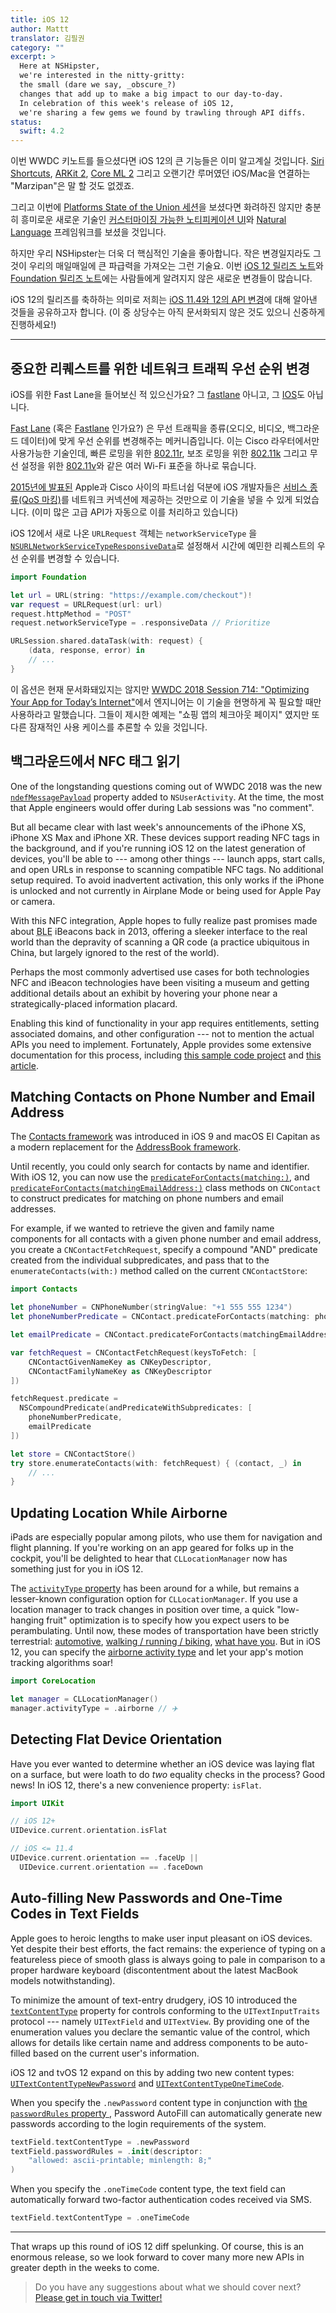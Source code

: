 ```yaml
---
title: iOS 12
author: Mattt
translator: 김필권
category: ""
excerpt: >
  Here at NSHipster,
  we're interested in the nitty-gritty:
  the small (dare we say, _obscure_?)
  changes that add up to make a big impact to our day-to-day.
  In celebration of this week's release of iOS 12,
  we're sharing a few gems we found by trawling through API diffs.
status:
  swift: 4.2
---
```


이번 WWDC 키노트를 들으셨다면 iOS 12의 큰 기능들은 이미 알고계실 것입니다. [Siri Shortcuts](https://developer.apple.com/documentation/sirikit#2979425), [ARKit 2](https://developer.apple.com/arkit/), [Core ML 2](https://developer.apple.com/machine-learning/) 그리고 오랜기간 루머였던 iOS/Mac을 연결하는 "Marzipan"은 말 할 것도 없겠죠.

그리고 이번에 [Platforms State of the Union 세션](https://developer.apple.com/videos/play/wwdc2018/102/)을 보셨다면 화려하진 않지만 충분히 흥미로운 새로운 기술인 [커스터마이징 가능한 노티피케이션 UI](https://developer.apple.com/documentation/usernotificationsui/)와 [Natural Language](https://developer.apple.com/documentation/naturallanguage) 프레임워크를 보셨을 것입니다.

하지만 우리 NSHipster는 더욱 더 핵심적인 기술을 좋아합니다. 작은 변경일지라도 그것이 우리의 매일매일에 큰 파급력을 가져오는 그런 기술요.
이번 [iOS 12 릴리즈 노트](https://developer.apple.com/documentation/ios_release_notes/ios_12_release_notes)와 [Foundation 릴리즈 노트](https://developer.apple.com/documentation/ios_release_notes/ios_12_release_notes/foundation_release_notes)에는 사람들에게 알려지지 않은 새로운 변경들이 많습니다.

iOS 12의 릴리즈를 축하하는 의미로 저희는 [iOS 11.4와 12의 API 변경](http://codeworkshop.net/objc-diff/sdkdiffs/ios/12.0/)에 대해 알아낸 것들을 공유하고자 합니다.
(이 중 상당수는 아직 문서화되지 않은 것도 있으니 신중하게 진행하세요!)

---

## 중요한 리퀘스트를 위한 네트워크 트래픽 우선 순위 변경

iOS를 위한 Fast Lane을 들어보신 적 있으신가요?
그 [fastlane](https://fastlane.tools) 아니고, 그 [IOS](https://www.cisco.com/c/en/us/products/ios-nx-os-software/ios-technologies/index.html)도 아닙니다.

[Fast Lane](https://developer.cisco.com/site/fast-lane/) (혹은 [Fastlane](https://www.cisco.com/c/dam/en/us/td/docs/wireless/controller/technotes/8-3/Optimizing_WiFi_Connectivity_and_Prioritizing_Business_Apps.pdf) 인가요?) 은 무선 트래픽을 종류(오디오, 비디오, 백그라운드 데이터)에 맞게 우선 순위를 변경해주는 메커니즘입니다.
이는 Cisco 라우터에서만 사용가능한 기술인데, 빠른 로밍을 위한 [802.11r](https://en.wikipedia.org/wiki/IEEE_802.11r-2008), 보조 로밍을 위한 [802.11k](https://en.wikipedia.org/wiki/IEEE_802.11k-2008) 그리고 무선 설정을 위한 [802.11v](https://en.wikipedia.org/wiki/IEEE_802.11v)와 같은 여러 Wi-Fi 표준을 하나로 묶습니다.

[2015년에 발표된](https://newsroom.cisco.com/press-release-content?type=webcontent&articleId=1715414) Apple과 Cisco 사이의 파트너쉽 덕분에 iOS 개발자들은 [서비스 종류(QoS 마킹)](https://developer.cisco.com/site/fast-lane/)를 네트워크 커넥션에 제공하는 것만으로 이 기술을 넣을 수 있게 되었습니다. (이미 많은 고급 API가 자동으로 이를 처리하고 있습니다)

iOS 12에서 새로 나온 `URLRequest` 객체는 `networkServiceType` 을 [`NSURLNetworkServiceTypeResponsiveData`](https://developer.apple.com/documentation/foundation/nsurlrequestnetworkservicetype/nsurlnetworkservicetyperesponsivedata?language=objc)로 설정해서 시간에 예민한 리퀘스트의 우선 순위를 변경할 수 있습니다.

```swift
import Foundation

let url = URL(string: "https://example.com/checkout")!
var request = URLRequest(url: url)
request.httpMethod = "POST"
request.networkServiceType = .responsiveData // Prioritize

URLSession.shared.dataTask(with: request) {
    (data, response, error) in
    // ...
}
```

이 옵션은 현재 문서화돼있지는 않지만 [WWDC 2018 Session 714: "Optimizing Your App for Today’s Internet"](https://developer.apple.com/videos/play/wwdc2018/714/)에서 엔지니어는 이 기술을 현명하게 꼭 필요할 때만 사용하라고 말했습니다. 그들이 제시한 예제는 "쇼핑 앱의 체크아웃 페이지" 였지만 또 다른 잠재적인 사용 케이스를 추론할 수 있을 것입니다.

## 백그라운드에서 NFC 태그 읽기


One of the longstanding questions coming out of WWDC 2018 was the new [`ndefMessagePayload`](https://developer.apple.com/documentation/foundation/nsuseractivity/2968463-ndefmessagepayload) property added to `NSUserActivity`.
At the time, the most that Apple engineers would offer during Lab sessions was "no comment".


But all became clear with last week's announcements of the iPhone XS, iPhone XS Max and iPhone XR.
These devices support reading NFC tags in the background, and if you're running iOS 12 on the latest generation of devices, you'll be able to ---
among other things --- launch apps, start calls, and open URLs in response to scanning compatible NFC tags.
No additional setup required.
To avoid inadvertent activation, this only works if the iPhone is unlocked and not currently in Airplane Mode or being used for Apple Pay or camera.


With this NFC integration, Apple hopes to fully realize past promises made about <abbr title="Bluetooth Low Energy">BLE</abbr> iBeacons back in 2013, offering a sleeker interface to the real world than the depravity of scanning a QR code (a practice ubiquitous in China, but largely ignored to the rest of the world).


Perhaps the most commonly advertised use cases for both technologies NFC and iBeacon technologies have been visiting a museum and getting additional details about an exhibit by hovering your phone near a strategically-placed information placard.


Enabling this kind of functionality in your app requires entitlements, setting associated domains, and other configuration --- not to mention the actual APIs you need to implement.
Fortunately, Apple provides some extensive documentation for this process, including [this sample code project](https://developer.apple.com/documentation/corenfc/building_an_nfc_tag_reader_app?changes=latest_minor) and [this article](https://developer.apple.com/documentation/corenfc/adding_support_for_background_tag_reading?changes=latest_minor).


## Matching Contacts on Phone Number and Email Address


The [Contacts framework](https://developer.apple.com/documentation/contacts) was introduced in iOS 9 and macOS El Capitan as a modern replacement for the [AddressBook framework](https://developer.apple.com/documentation/addressbook).


Until recently, you could only search for contacts by name and identifier. With iOS 12, you can now use the [`predicateForContacts(matching:)`](https://developer.apple.com/documentation/contacts/cncontact/3020511-predicateforcontacts), and [`predicateForContacts(matchingEmailAddress:)`](https://developer.apple.com/documentation/contacts/cncontact/3020510-predicateforcontacts) class methods on `CNContact` to construct predicates for matching on phone numbers and email addresses.


For example, if we wanted to retrieve the given and family name components for all contacts with a given phone number and email address, you create a `CNContactFetchRequest`, specify a compound "AND" predicate created from the individual subpredicates, and pass that to the `enumerateContacts(with:)` method called on the current `CNContactStore`:

```swift
import Contacts

let phoneNumber = CNPhoneNumber(stringValue: "+1 555 555 1234")
let phoneNumberPredicate = CNContact.predicateForContacts(matching: phoneNumber)

let emailPredicate = CNContact.predicateForContacts(matchingEmailAddress: "johnny@example.com")

var fetchRequest = CNContactFetchRequest(keysToFetch: [
    CNContactGivenNameKey as CNKeyDescriptor,
    CNContactFamilyNameKey as CNKeyDescriptor
])

fetchRequest.predicate =
  NSCompoundPredicate(andPredicateWithSubpredicates: [
    phoneNumberPredicate,
    emailPredicate
])

let store = CNContactStore()
try store.enumerateContacts(with: fetchRequest) { (contact, _) in
    // ...
}
```


## Updating Location While Airborne


iPads are especially popular among pilots, who use them for navigation and flight planning.
If you're working on an app geared for folks up in the cockpit, you'll be delighted to hear that `CLLocationManager` now has something just for you in iOS 12.


The [`activityType` property](https://developer.apple.com/documentation/corelocation/cllocationmanager/1620567-activitytype) has been around for a while, but remains a lesser-known configuration option for `CLLocationManager`.
If you use a location manager to track changes in position over time, a quick "low-hanging fruit" optimization is to specify how you expect users to be perambulating.
Until now, these modes of transportation have been strictly terrestrial: [automotive](https://developer.apple.com/documentation/corelocation/clactivitytype/automotivenavigation), [walking / running / biking](https://developer.apple.com/documentation/corelocation/clactivitytype/fitness), [what have you](https://developer.apple.com/documentation/corelocation/clactivitytype/other).
But in iOS 12, you can specify the [airborne activity type](https://developer.apple.com/documentation/corelocation/clactivitytype/clactivitytypeairborne?language=objc) and let your app's motion tracking algorithms soar!

```swift
import CoreLocation

let manager = CLLocationManager()
manager.activityType = .airborne // ✈️
```


## Detecting Flat Device Orientation


Have you ever wanted to determine whether an iOS device was laying flat on a surface, but were loath to do _two_ equality checks in the process? Good news!
In iOS 12, there's a new convenience property: `isFlat`.

```swift
import UIKit

// iOS 12+
UIDevice.current.orientation.isFlat

// iOS <= 11.4
UIDevice.current.orientation == .faceUp ||
  UIDevice.current.orientation == .faceDown
```


## Auto-filling New Passwords and One-Time Codes in Text Fields


Apple goes to heroic lengths to make user input pleasant on iOS devices.
Yet despite their best efforts, the fact remains: the experience of typing on a featureless piece of smooth glass is always going to pale in comparison to a proper hardware keyboard (discontentment about the latest MacBook models notwithstanding).


To minimize the amount of text-entry drudgery, iOS 10 introduced the [`textContentType`](https://developer.apple.com/documentation/uikit/uitextcontenttype) property for controls conforming to the `UITextInputTraits` protocol --- namely `UITextField` and `UITextView`.
By providing one of the enumeration values you declare the semantic value of the control, which allows for details like certain name and address components to be auto-filled based on the current user's information.


iOS 12 and tvOS 12 expand on this by adding two new content types: [`UITextContentTypeNewPassword`](https://developer.apple.com/documentation/uikit/uitextcontenttype/2980929-newpassword) and [`UITextContentTypeOneTimeCode`](https://developer.apple.com/documentation/uikit/uitextcontenttype/2980930-onetimecode).


When you specify the `.newPassword` content type in conjunction with [the `passwordRules` property ](https://nshipster.com/uitextinputpasswordrules/), Password AutoFill can automatically generate new passwords according to the login requirements of the system.

```swift
textField.textContentType = .newPassword
textField.passwordRules = .init(descriptor:
    "allowed: ascii-printable; minlength: 8;"
)
```


When you specify the `.oneTimeCode` content type, the text field can automatically forward two-factor authentication codes received via SMS.

```swift
textField.textContentType = .oneTimeCode
```

---


That wraps up this round of iOS 12 diff spelunking.
Of course, this is an enormous release, so we look forward to cover many more new APIs in greater depth in the weeks to come.


> Do you have any suggestions about what we should cover next?
> [Please get in touch via Twitter!](https://twitter.com/NSHipster/)
